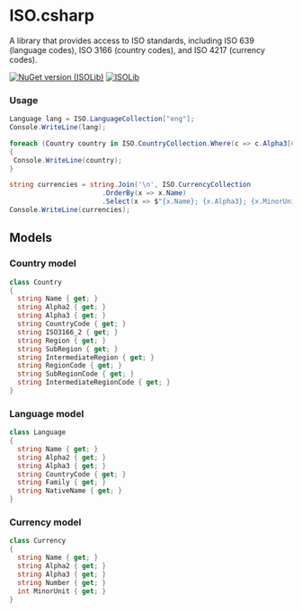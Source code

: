 # ISO.csharp

A library that provides access to ISO standards, including ISO 639 (language codes), ISO 3166 (country codes), and ISO 4217 (currency codes).


[![NuGet version (ISOLib)](https://img.shields.io/nuget/v/ISOLib.svg?style=flat-square)](https://www.nuget.org/packages/ISOLib/)
[![ISOLib](https://github.com/AlexanderIbraimov/ISO.csharp/actions/workflows/dotnet.yml/badge.svg)](https://github.com/AlexanderIbraimov/ISO.csharp/actions/workflows/dotnet.yml)

### Usage

   ```csharp
Language lang = ISO.LanguageCollection["eng"];
Console.WriteLine(lang);

foreach (Country country in ISO.CountryCollection.Where(c => c.Alpha3[0] == 'A'))
{
    Console.WriteLine(country);
}

string currencies = string.Join('\n', ISO.CurrencyCollection
                          .OrderBy(x => x.Name)
                          .Select(x => $"{x.Name}; {x.Alpha3}; {x.MinorUnit}"));
Console.WriteLine(currencies);
   ```

## Models

### Country model

  ```csharp
class Country
{
    string Name { get; }
    string Alpha2 { get; }
    string Alpha3 { get; }
    string CountryCode { get; }
    string ISO3166_2 { get; }
    string Region { get; }
    string SubRegion { get; }
    string IntermediateRegion { get; }
    string RegionCode { get; }
    string SubRegionCode { get; }
    string IntermediateRegionCode { get; }
}
   ```
   
### Language model

  ```csharp
class Language
{
    string Name { get; }
    string Alpha2 { get; }
    string Alpha3 { get; }
    string CountryCode { get; }
    string Family { get; }
    string NativeName { get; }
}
   ```
### Currency model

  ```csharp
class Currency
{
    string Name { get; }
    string Alpha2 { get; }
    string Alpha3 { get; }
    string Number { get; }
    int MinorUnit { get; }
}
   ```
